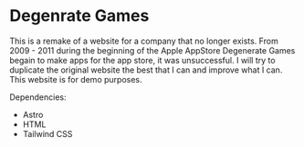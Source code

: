 # Degenrate Games

This is a remake of a website for a company that no longer exists. From 2009 - 2011 during the beginning of the Apple AppStore Degenerate Games begain to make apps for the app store, it was unsuccessful. I will try to duplicate the original website the best that I can and improve what I can. This website is for demo purposes.

Dependencies:

* Astro 
* HTML
* Tailwind CSS